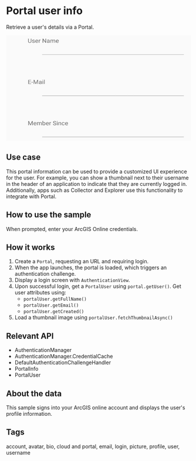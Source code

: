 # Portal user info

Retrieve a user's details via a Portal.

![Image of access portal user info](portal-user-info.png)

## Use case

This portal information can be used to provide a customized UI experience for the user. For example, you can show a thumbnail next to their username in the header of an application to indicate that they are currently logged in. Additionally, apps such as Collector and Explorer use this functionality to integrate with Portal.

## How to use the sample

When prompted, enter your ArcGIS Online credentials.

## How it works

1. Create a `Portal`, requesting an URL and requiring login.
2. When the app launches, the portal is loaded, which triggers an authentication challenge.
3. Display a login screen with `AuthenticationView`.
4. Upon successful login, get a `PortalUser` using `portal.getUser()`. Get user attributes using:
    - `portalUser.getFullName()`
    - `portalUser.getEmail()`
    - `portalUser.getCreated()`
5.  Load a thumbnail image using `portalUser.fetchThumbnailAsync()`
  
## Relevant API

* AuthenticationManager
* AuthenticationManager.CredentialCache
* DefaultAuthenticationChallengeHandler
* PortalInfo
* PortalUser

## About the data

This sample signs into your ArcGIS online account and displays the user's profile information.

## Tags

account, avatar, bio, cloud and portal, email, login, picture, profile, user, username